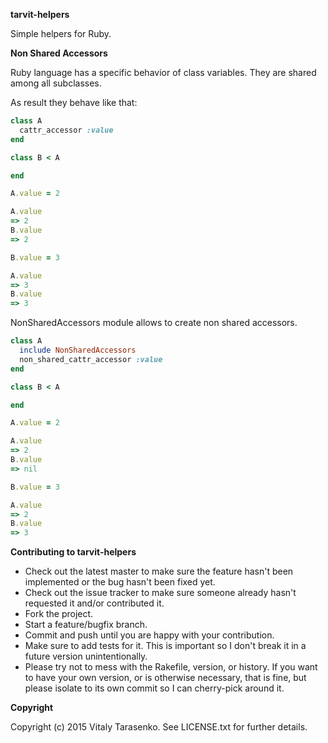 **tarvit-helpers**

Simple helpers for Ruby.

**Non Shared Accessors**

Ruby language has a specific behavior of class variables. They are shared among all subclasses.

As result they behave like that:
```ruby
class A
  cattr_accessor :value
end

class B < A

end

A.value = 2

A.value
=> 2
B.value
=> 2

B.value = 3

A.value
=> 3
B.value
=> 3
```
NonSharedAccessors module allows to create non shared accessors.
```ruby
class A
  include NonSharedAccessors
  non_shared_cattr_accessor :value
end

class B < A

end

A.value = 2

A.value
=> 2
B.value
=> nil

B.value = 3

A.value
=> 2
B.value
=> 3
```


**Contributing to tarvit-helpers**
 
* Check out the latest master to make sure the feature hasn't been implemented or the bug hasn't been fixed yet.
* Check out the issue tracker to make sure someone already hasn't requested it and/or contributed it.
* Fork the project.
* Start a feature/bugfix branch.
* Commit and push until you are happy with your contribution.
* Make sure to add tests for it. This is important so I don't break it in a future version unintentionally.
* Please try not to mess with the Rakefile, version, or history. If you want to have your own version, or is otherwise necessary, that is fine, but please isolate to its own commit so I can cherry-pick around it.

**Copyright**

Copyright (c) 2015 Vitaly Tarasenko. See LICENSE.txt for
further details.

